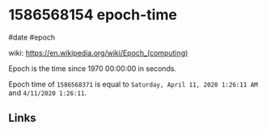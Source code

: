 # 1586568154 epoch-time
#date #epoch

wiki: https://en.wikipedia.org/wiki/Epoch_(computing)

Epoch is the time since 1970 00:00:00 in seconds.

Epoch time of `1586568371` is equal to `Saturday, April 11, 2020 1:26:11 AM` and `4/11/2020 1:26:11`.



## Links
